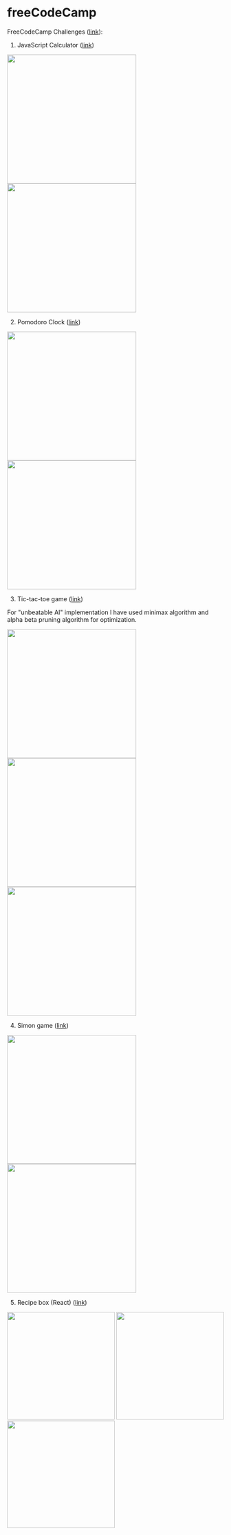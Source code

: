 # freeCodeCamp

FreeCodeCamp Challenges ([link](https://www.freecodecamp.com/map)):

1) JavaScript Calculator ([link](https://mxmknnv.github.io/freeCodeCamp/javascript-calculator/)) 

<img src="https://github.com/mxmknnv/freeCodeCamp/blob/master/screenshots/sc-javascript-calculator-1.PNG" height="300"> <img src="https://github.com/mxmknnv/freeCodeCamp/blob/master/screenshots/sc-javascript-calculator-2.PNG" height="300">

2) Pomodoro Clock ([link](https://mxmknnv.github.io/freeCodeCamp/pomodoro-clock/))

<img src="https://github.com/mxmknnv/freeCodeCamp/blob/master/screenshots/sc-pomodoro-clock-1.PNG" height="300"> <img src="https://github.com/mxmknnv/freeCodeCamp/blob/master/screenshots/sc-pomodoro-clock-2.PNG" height="300">

3) Tic-tac-toe game ([link](https://mxmknnv.github.io/freeCodeCamp/tictactoe-game/))

For "unbeatable AI" implementation I have used minimax algorithm and alpha beta pruning algorithm for optimization.

<img src="https://github.com/mxmknnv/freeCodeCamp/blob/master/screenshots/sc-tictactoe-game-1.PNG" height="300"> <img src="https://github.com/mxmknnv/freeCodeCamp/blob/master/screenshots/sc-tictactoe-game-2.PNG" height="300"> <img src="https://github.com/mxmknnv/freeCodeCamp/blob/master/screenshots/sc-tictactoe-game-3.PNG" height="300">

4) Simon game ([link](https://mxmknnv.github.io/freeCodeCamp/simon-game/))

<img src="https://github.com/mxmknnv/freeCodeCamp/blob/master/screenshots/sc-simon-game-1.PNG" height="300"> <img src="https://github.com/mxmknnv/freeCodeCamp/blob/master/screenshots/sc-simon-game-2.PNG" height="300">

5) Recipe box (React) ([link](https://mxmknnv.github.io/freeCodeCamp/recipe-box/public/index.html))

<img src="https://github.com/mxmknnv/freeCodeCamp/blob/master/screenshots/sc-recipe-box-1.PNG" height="250"> <img src="https://github.com/mxmknnv/freeCodeCamp/blob/master/screenshots/sc-recipe-box-2.PNG" height="250"> <img src="https://github.com/mxmknnv/freeCodeCamp/blob/master/screenshots/sc-recipe-box-3.PNG" height="250">
